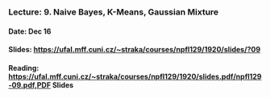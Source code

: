 ### Lecture: 9. Naive Bayes, K-Means, Gaussian Mixture
#### Date: Dec 16
#### Slides: https://ufal.mff.cuni.cz/~straka/courses/npfl129/1920/slides/?09
#### Reading: https://ufal.mff.cuni.cz/~straka/courses/npfl129/1920/slides.pdf/npfl129-09.pdf,PDF Slides

